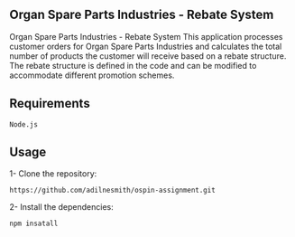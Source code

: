 ## Organ Spare Parts Industries - Rebate System

Organ Spare Parts Industries - Rebate System
This application processes customer orders for Organ Spare Parts Industries and calculates the total number of products the customer will receive based on a rebate structure. The rebate structure is defined in the code and can be modified to accommodate different promotion schemes.

## Requirements
```Node.js```

## Usage

1- Clone the repository:

```https://github.com/adilnesmith/ospin-assignment.git```

2- Install the dependencies:

``` npm insatall ```
